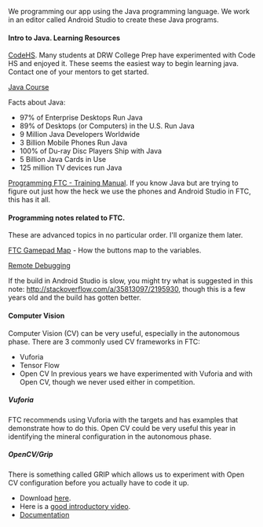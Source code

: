 We programming our app using the Java programming language. We work in an editor called Android Studio to create these Java programs.

#### Intro to Java. Learning Resources ###

[CodeHS](https://codehs.com/info/curriculum/apjava). Many students at DRW College Prep have experimented with Code HS and enjoyed it. These seems the easiest way to begin learning java. Contact one of your mentors to get started.

[Java Course](http://mooc.fi/courses/2013/programming-part-1/material.html)

Facts about Java:
- 97% of Enterprise Desktops Run Java
- 89% of Desktops (or Computers) in the U.S. Run Java
- 9 Million Java Developers Worldwide
- 3 Billion Mobile Phones Run Java
- 100% of Du-ray Disc Players Ship with Java
- 5 Billion Java Cards in Use
- 125 million TV devices run Java

[Programming FTC - Training Manual](https://www.firstinspires.org/sites/default/files/uploads/resource_library/ftc/android-studio-tutorial.pdf). If you know Java but are trying to figure out just how the heck we use the phones and Android Studio in FTC, this has it all.

#### Programming notes related to FTC. ####

These are advanced topics in no particular order. I'll organize them later.

[FTC Gamepad Map](ftc_gamepad_map.jpg) - How the buttons map to the variables.

[Remote Debugging](RemoteDebugging.md)

If the build in Android Studio is slow, you might try what is suggested in this note: http://stackoverflow.com/a/35813097/2195930, though this is a few years old and the build has gotten better.

#### Computer Vision ####
Computer Vision (CV) can be very useful, especially in the autonomous phase. There are 3 commonly used CV frameworks in FTC:
* Vuforia
* Tensor Flow
* Open CV
In previous years we have experimented with Vuforia and with Open CV, though we never used either in competition.

##### Vuforia

FTC recommends using Vuforia with the targets and has examples that demonstrate how to do this.
Open CV could be very useful this year in identifying the mineral configuration in the autonomous phase.

##### OpenCV/Grip

There is something called GRIP which allows us to experiment with Open CV configuration before you actually have to code it up. 
* Download [here](https://github.com/WPIRoboticsProjects/GRIP/releases). 
* Here is a [good introductory video](https://www.youtube.com/watch?v=wkW8puXMoSk).
* [Documentation](https://wpilib.screenstepslive.com/s/currentCS/m/vision/l/463566-introduction-to-grip)
